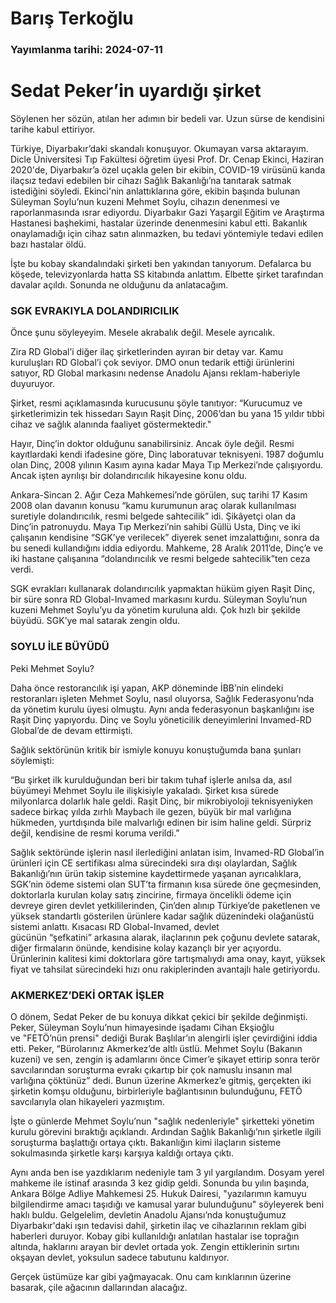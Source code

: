 # Barış Terkoğlu

### Yayımlanma tarihi: 2024-07-11

# Sedat Peker’in uyardığı şirket

Söylenen her sözün, atılan her adımın bir bedeli var. Uzun sürse de kendisini tarihe kabul ettiriyor.

Türkiye, Diyarbakır’daki skandalı konuşuyor. Okumayan varsa aktarayım. Dicle Üniversitesi Tıp Fakültesi öğretim üyesi Prof. Dr. Cenap Ekinci, Haziran 2020'de, Diyarbakır’a özel uçakla gelen bir ekibin, COVID-19 virüsünü kanda ilaçsız tedavi edebilen bir cihazı Sağlık Bakanlığı’na tanıtarak satmak istediğini söyledi. Ekinci'nin anlattıklarına göre, ekibin başında bulunan Süleyman Soylu’nun kuzeni Mehmet Soylu, cihazın denenmesi ve raporlanmasında ısrar ediyordu. Diyarbakır Gazi Yaşargil Eğitim ve Araştırma Hastanesi başhekimi, hastalar üzerinde denenmesini kabul etti. Bakanlık onaylamadığı için cihaz satın alınmazken, bu tedavi yöntemiyle tedavi edilen bazı hastalar öldü.

İşte bu kobay skandalındaki şirketi ben yakından tanıyorum. Defalarca bu köşede, televizyonlarda hatta SS kitabında anlattım. Elbette şirket tarafından davalar açıldı. Sonunda ne olduğunu da anlatacağım.


### SGK EVRAKIYLA DOLANDIRICILIK

Önce şunu söyleyeyim. Mesele akrabalık değil. Mesele ayrıcalık.

Zira RD Global’i diğer ilaç şirketlerinden ayıran bir detay var. Kamu kuruluşları RD Global’i çok seviyor. DMO onun tedarik ettiği ürünlerini satıyor, RD Global markasını nedense Anadolu Ajansı reklam-haberiyle duyuruyor.

Şirket, resmi açıklamasında kurucusunu şöyle tanıtıyor: “Kurucumuz ve şirketlerimizin tek hissedarı Sayın Raşit Dinç, 2006’dan bu yana 15 yıldır tıbbi cihaz ve sağlık alanında faaliyet göstermektedir."

Hayır, Dinç’in doktor olduğunu sanabilirsiniz. Ancak öyle değil. Resmi kayıtlardaki kendi ifadesine göre, Dinç laboratuvar teknisyeni. 1987 doğumlu olan Dinç, 2008 yılının Kasım ayına kadar Maya Tıp Merkezi’nde çalışıyordu. Ancak işten ayrılışı bir dolandırıcılık hikayesine konu oldu.

Ankara-Sincan 2. Ağır Ceza Mahkemesi’nde görülen, suç tarihi 17 Kasım 2008 olan davanın konusu “kamu kurumunun araç olarak kullanılması suretiyle dolandırıcılık, resmi belgede sahtecilik” idi. Şikâyetçi olan da Dinç’in patronuydu. Maya Tıp Merkezi’nin sahibi Güllü Usta, Dinç ve iki çalışanın kendisine “SGK’ye verilecek” diyerek senet imzalattığını, sonra da bu senedi kullandığını iddia ediyordu. Mahkeme, 28 Aralık 2011’de, Dinç’e ve iki hastane çalışanına “dolandırıcılık ve resmi belgede sahtecilik”ten ceza verdi.

SGK evrakları kullanarak dolandırıcılık yapmaktan hüküm giyen Raşit Dinç, bir süre sonra RD Global-Invamed markasını kurdu. Süleyman Soylu’nun kuzeni Mehmet Soylu’yu da yönetim kuruluna aldı. Çok hızlı bir şekilde büyüdü. SGK’ye mal satarak zengin oldu.


### SOYLU İLE BÜYÜDÜ

Peki Mehmet Soylu?

Daha önce restorancılık işi yapan, AKP döneminde İBB’nin elindeki restoranları işleten Mehmet Soylu, nasıl oluyorsa, Sağlık Federasyonu’nda da yönetim kurulu üyesi olmuştu. Aynı anda federasyonun başkanlığını ise Raşit Dinç yapıyordu. Dinç ve Soylu yöneticilik deneyimlerini Invamed-RD Global’de de devam ettirmişti.

Sağlık sektörünün kritik bir ismiyle konuyu konuştuğumda bana şunları söylemişti:

“Bu şirket ilk kurulduğundan beri bir takım tuhaf işlerle anılsa da, asıl büyümeyi Mehmet Soylu ile ilişkisiyle yakaladı. Şirket kısa sürede milyonlarca dolarlık hale geldi. Raşit Dinç, bir mikrobiyoloji teknisyeniyken sadece birkaç yılda zırhlı Maybach ile gezen, büyük bir mal varlığına hükmeden, yurtdışında bile malvarlığı edinen bir isim haline geldi. Sürpriz değil, kendisine de resmi koruma verildi.”

Sağlık sektöründe işlerin nasıl ilerlediğini anlatan isim, Invamed-RD Global’in ürünleri için CE sertifikası alma sürecindeki sıra dışı olaylardan, Sağlık Bakanlığı’nın ürün takip sistemine kaydettirmede yaşanan ayrıcalıklara, SGK’nin ödeme sistemi olan SUT’ta firmanın kısa sürede öne geçmesinden, doktorlarla kurulan kolay satış zincirine, firmaya öncelikli ödeme için devreye giren devlet yetkililerinden, Çin’den alınıp Türkiye’de paketlenen ve yüksek standartlı gösterilen ürünlere kadar sağlık düzenindeki olağanüstü sistemi anlattı. Kısacası RD Global-Invamed, devlet gücünün “şefkatini” arkasına alarak, ilaçlarının pek çoğunu devlete satarak, diğer firmaların önünde, kendisine kolay kazançlı bir yer açıyordu. Ürünlerinin kalitesi kimi doktorlara göre tartışmalıydı ama onay, kayıt, yüksek fiyat ve tahsilat sürecindeki hızı onu rakiplerinden avantajlı hale getiriyordu.


### AKMERKEZ’DEKİ ORTAK İŞLER

O dönem, Sedat Peker de bu konuya dikkat çekici bir şekilde değinmişti. Peker, Süleyman Soylu’nun himayesinde işadamı Cihan Ekşioğlu ve "FETÖ’nün prensi" dediği Burak Başlılar’ın alengirli işler çevirdiğini iddia etti. Peker, “Bürolarınız Akmerkez’de altlı üstlü. Mehmet Soylu (Bakanın kuzeni) ve sen, zengin iş adamlarını önce Cimer’e şikayet ettirip sonra terör savcılarından soruşturma evrakı çıkartıp bir çok namuslu insanın mal varlığına çöktünüz” dedi. Bunun üzerine Akmerkez’e gitmiş, gerçekten iki şirketin komşu olduğunu, birbirleriyle bağlantısının bulunduğunu, FETÖ savcılarıyla olan hikayeleri yazmıştım.

İşte o günlerde Mehmet Soylu’nun "sağlık nedenleriyle" şirketteki yönetim kurulu görevini bıraktığı açıklandı. Ardından Sağlık Bakanlığı’nın şirketle ilgili soruşturma başlattığı ortaya çıktı. Bakanlığın kimi ilaçların sisteme sokulmasında şirketle karşı karşıya kaldığı ortaya çıktı.

Aynı anda ben ise yazdıklarım nedeniyle tam 3 yıl yargılandım. Dosyam yerel mahkeme ile istinaf arasında 3 kez gidip geldi. Sonunda bu yılın başında, Ankara Bölge Adliye Mahkemesi 25. Hukuk Dairesi, "yazılarımın kamuyu bilgilendirme amacı taşıdığı ve kamusal yarar bulunduğunu" söyleyerek beni haklı buldu. Gelgelelim, devletin Anadolu Ajansı’nda konuştuğumuz Diyarbakır'daki ışın tedavisi dahil, şirketin ilaç ve cihazlarının reklam gibi haberleri duruyor. Kobay gibi kullanıldığı anlatılan hastalar ise toprağın altında, haklarını arayan bir devlet ortada yok. Zengin ettiklerinin sırtını okşayan devlet, yoksulun sadece tabutunu kaldırıyor.

Gerçek üstümüze kar gibi yağmayacak. Onu cam kırıklarının üzerine basarak, çile ağacının dallarından alacağız.

